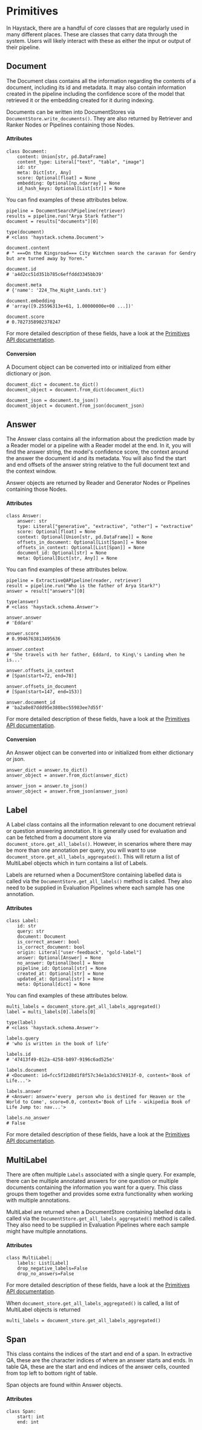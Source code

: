 # Primitives

In Haystack, there are a handful of core classes that are regularly used in many different places.
These are classes that carry data through the system.
Users will likely interact with these as either the input or output of their pipeline.

## Document

The Document class contains all the information regarding the contents of a document,
including its id and metadata.
It may also contain information created in the pipeline including the confidence score of the model that retrieved it
or the embedding created for it during indexing.

Documents can be written into DocumentStores via `DocumentStore.write_documents()`.
They are also returned by Retriever and Ranker Nodes or Pipelines containing those Nodes.

#### Attributes

```
class Document:
    content: Union[str, pd.DataFrame]
    content_type: Literal["text", "table", "image"]
    id: str
    meta: Dict[str, Any]
    score: Optional[float] = None
    embedding: Optional[np.ndarray] = None
    id_hash_keys: Optional[List[str]] = None
```

You can find examples of these attributes below.

```
pipeline = DocumentSearchPipeline(retriever)
results = pipeline.run("Arya Stark father")
document = results["documents"][0]

type(document)
# <class 'haystack.schema.Document'>

document.content
# " ===On the Kingsroad=== City Watchmen search the caravan for Gendry but are turned away by Yoren."

document.id
# 'a4d2cc51d351b785c6effddd3345bb39'

document.meta
# {'name': '224_The_Night_Lands.txt'}

document.embedding
# 'array([9.25596313e+61, 1.00000000e+00 ...])'

document.score
# 0.7827358902378247
```

For more detailed description of these fields, have a look at the [Primitives API documentation](/reference/v1.0.0/primitives).

#### Conversion

A Document object can be converted into or initialized from either dictionary or json.

```
document_dict = document.to_dict()
document_object = document.from_dict(document_dict)

document_json = document.to_json()
document_object = document.from_json(document_json)
```


## Answer

The Answer class contains all the information about the prediction made by a Reader model or a pipeline with a Reader model at the end.
In it, you will find the answer string, the model's confidence score, the context around the answer the document id and its metadata.
You will also find the start and end offsets of the answer string relative to the full document text and the context window.

Answer objects are returned by Reader and Generator Nodes or Pipelines containing those Nodes.

#### Attributes

```
class Answer:
    answer: str
    type: Literal["generative", "extractive", "other"] = "extractive"
    score: Optional[float] = None
    context: Optional[Union[str, pd.DataFrame]] = None
    offsets_in_document: Optional[List[Span]] = None
    offsets_in_context: Optional[List[Span]] = None
    document_id: Optional[str] = None
    meta: Optional[Dict[str, Any]] = None
```

You can find examples of these attributes below.

```
pipeline = ExtractiveQAPipeline(reader, retriever)
result = pipeline.run("Who is the father of Arya Stark?")
answer = result["answers"][0]

type(answer)
# <class 'haystack.schema.Answer'>

answer.answer
# 'Eddard'

answer.score
# 0.9946763813495636

answer.context
# 'She travels with her father, Eddard, to King\'s Landing when he is...'

answer.offsets_in_context
# [Span(start=72, end=78)]

answer.offsets_in_document
# [Span(start=147, end=153)]

answer.document_id
# 'ba2a8e87ddd95e380bec55983ee7d55f'
```

For more detailed description of these fields, have a look at the [Primitives API documentation](/reference/v1.0.0/primitives).

#### Conversion

An Answer object can be converted into or initialized from either dictionary or json.

```
answer_dict = answer.to_dict()
answer_object = answer.from_dict(answer_dict)

answer_json = answer.to_json()
answer_object = answer.from_json(answer_json)
```

## Label

A Label class contains all the information relevant to one document retrieval or question answering annotation.
It is generally used for evaluation and can be fetched from a document store via `document_store.get_all_labels()`.
However, in scenarios where there may be more than one annotation per query, you will want to use `document_store.get_all_labels_aggregated()`.
This will return a list of MultiLabel objects which in turn contains a list of Labels.

Labels are returned when a DocumentStore containing labelled data is called via the
`DocumentStore.get_all_labels()` method is called.
They also need to be supplied in Evaluation Pipelines where each sample has one annotation.

#### Attributes

```
class Label:
    id: str
    query: str
    document: Document
    is_correct_answer: bool
    is_correct_document: bool
    origin: Literal["user-feedback", "gold-label"]
    answer: Optional[Answer] = None
    no_answer: Optional[bool] = None
    pipeline_id: Optional[str] = None
    created_at: Optional[str] = None
    updated_at: Optional[str] = None
    meta: Optional[dict] = None
```

You can find examples of these attributes below.

```
multi_labels = document_store.get_all_labels_aggregated()
label = multi_labels[0].labels[0]

type(label)
# <class 'haystack.schema.Answer'>

labels.query
# 'who is written in the book of life'

labels.id
# '47413f49-012a-4258-b897-9196c6ad525e'

labels.document
# <Document: id=fcc5f12d8d1f8f57c34e1a3dc574913f-0, content='Book of Life...'>

labels.answer
# <Answer: answer='every  person who is destined for Heaven or the World to Come', score=0.0, context='Book of Life - wikipedia Book of Life Jump to: nav...'>

labels.no_answer
# False
```

For more detailed description of these fields, have a look at the [Primitives API documentation](/reference/v1.0.0/primitives).

## MultiLabel

There are often multiple `Labels` associated with a single query.
For example, there can be multiple annotated answers for one question
or multiple documents containing the information you want for a query.
This class groups them together and provides some extra functionality when working with multiple annotations.

MultiLabel are returned when a DocumentStore containing labelled data is called via the
`DocumentStore.get_all_labels_aggregated()` method is called.
They also need to be supplied in Evaluation Pipelines where each sample might have multiple annotations.

#### Attributes

```
class MultiLabel:
    labels: List[Label]
    drop_negative_labels=False
    drop_no_answers=False
```

For more detailed description of these fields, have a look at the [Primitives API documentation](/reference/v1.0.0/primitives).

When `document_store.get_all_labels_aggregated()` is called, a list of MultiLabel objects is returned

```
multi_labels = document_store.get_all_labels_aggregated()
```

## Span

This class contains the indices of the start and end of a span.
In extractive QA, these are the character indices of where an answer starts and ends.
In table QA, these are the start and end indices of the answer cells, counted from top left to bottom right of table.

Span objects are found within Answer objects.

#### Attributes

```
class Span:
    start: int
    end: int
```


